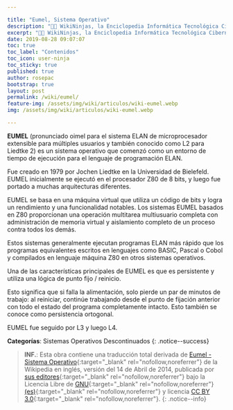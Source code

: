 ```yaml
---

title: "Eumel, Sistema Operativo"
description: "👨‍💻 WikiNinjas, la Enciclopedia Informática Tecnológica Ciberninjas: Eumel, Sistema Operativo"
excerpt: "👨‍💻 WikiNinjas, la Enciclopedia Informática Tecnológica Ciberninjas: Eumel, Sistema Operativo"
date: 2019-08-28 09:07:07
toc: true
toc_label: "Contenidos"
toc_icon: user-ninja
toc_sticky: true
published: true
author: rosepac
bootstrap: true
layout: post
permalink: /wiki/eumel/
feature-img: /assets/img/wiki/articulos/wiki-eumel.webp
img: /assets/img/wiki/articulos/wiki-eumel.webp

---
```


**EUMEL** (pronunciado oimel para el sistema ELAN de microprocesador extensible para múltiples usuarios y también conocido como L2 para Liedtke 2) es un sistema operativo que comenzó como un entorno de tiempo de ejecución para el lenguaje de programación ELAN.

Fue creado en 1979 por Jochen Liedtke en la Universidad de Bielefeld. EUMEL inicialmente se ejecutó en el procesador Z80 de 8 bits, y luego fue portado a muchas arquitecturas diferentes.

EUMEL se basa en una máquina virtual que utiliza un código de bits y logra un rendimiento y una funcionalidad notables. Los sistemas EUMEL basados en Z80 proporcionan una operación multitarea multiusuario completa con administración de memoria virtual y aislamiento completo de un proceso contra todos los demás.

Estos sistemas generalmente ejecutan programas ELAN más rápido que los programas equivalentes escritos en lenguajes como BASIC, Pascal o Cobol y compilados en lenguaje máquina Z80 en otros sistemas operativos.

Una de las características principales de EUMEL es que es persistente y utiliza una lógica de punto fijo / reinicio.

Esto significa que si falla la alimentación, solo pierde un par de minutos de trabajo: al reiniciar, continúe trabajando desde el punto de fijación anterior con todo el estado del programa completamente intacto. Esto también se conoce como persistencia ortogonal.

EUMEL fue seguido por L3 y luego L4.

**Categorías**: Sistemas Operativos Descontinuados
{: .notice--success}

> **INF.**: Esta obra contiene una traducción total derivada de [Eumel - Sistema Operativo](https://en.wikipedia.org/wiki/Eumel){:target="_blank" rel="nofollow,noreferrer"} de la Wikipedia en inglés, versión del 14 de Abril de 2014, publicada por [sus editores](https://en.wikipedia.org/w/index.php?title=Eumel&action=history){:target="_blank" rel="nofollow,noreferrer"} bajo la Licencia Libre de [GNU](http://www.gnu.org/licenses/licenses.html#GPL){:target="_blank" rel="nofollow,noreferrer"} [(es)](https://es.wikipedia.org/wiki/Wikipedia:Traducci%C3%B3n_no_oficial_de_la_Licencia_de_documentaci%C3%B3n_libre_de_GNU){:target="_blank" rel="nofollow,noreferrer"} y licencia [CC BY 3.0](https://creativecommons.org/licenses/by-sa/3.0/deed.es){:target="_blank" rel="nofollow,noreferrer"}.
{: .notice--info}
